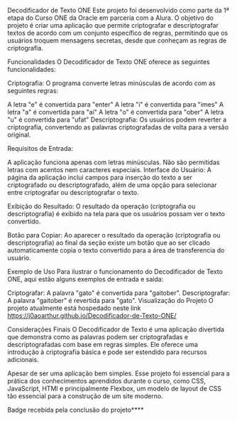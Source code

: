 Decodificador de Texto ONE
Este projeto foi desenvolvido como parte da 1ª etapa do Curso ONE da Oracle em parceria com a Alura. O objetivo do projeto é criar uma aplicação que permite criptografar e descriptografar textos de acordo com um conjunto específico de regras, permitindo que os usuários troquem mensagens secretas, desde que conheçam as regras de criptografia.

Funcionalidades
O Decodificador de Texto ONE oferece as seguintes funcionalidades:

Criptografia: O programa converte letras minúsculas de acordo com as seguintes regras:

A letra "e" é convertida para "enter"
A letra "i" é convertida para "imes"
A letra "a" é convertida para "ai"
A letra "o" é convertida para "ober"
A letra "u" é convertida para "ufat"
Descriptografia: Os usuários podem reverter a criptografia, convertendo as palavras criptografadas de volta para a versão original.

Requisitos de Entrada:

A aplicação funciona apenas com letras minúsculas.
Não são permitidas letras com acentos nem caracteres especiais.
Interface do Usuário: A página da aplicação inclui campos para inserção do texto a ser criptografado ou descriptografado, além de uma opção para selecionar entre criptografar ou descriptografar o texto.

Exibição do Resultado: O resultado da operação (criptografia ou descriptografia) é exibido na tela para que os usuários possam ver o texto convertido.

Botão para Copiar: Ao aparecer o resultado da operação (criptografia ou descriptografia) ao final da seção existe um botão que ao ser clicado automaticamente copia o texto convertido para a área de transferencia do usuário.

Exemplo de Uso
Para ilustrar o funcionamento do Decodificador de Texto ONE, aqui estão alguns exemplos de entrada e saída:

Criptografar: A palavra "gato" é convertida para "gaitober".
Descriptografar: A palavra "gaitober" é revertida para "gato".
Visualização do Projeto
O projeto atualmente está hospedado neste link https://j0aoarthur.github.io/Decodificador-de-Texto-ONE/

Considerações Finais
O Decodificador de Texto é uma aplicação divertida que demonstra como as palavras podem ser criptografadas e descriptografadas com base em regras simples. Ele oferece uma introdução à criptografia básica e pode ser estendido para recursos adicionais.

Apesar de ser uma aplicação bem simples. Esse projeto foi essencial para a prática dos conhecimentos aprendidos durante o curso, como CSS, JavaScript, HTMl e principalmente Flexbox, um modelo de layout de CSS tão essencial para a construção de um site moderno.

Badge recebida pela conclusão do projeto****
